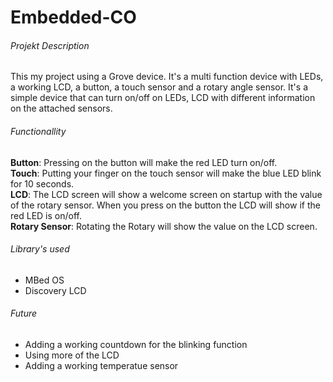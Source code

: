 # Embedded-CO

###### Projekt Description
This my project using a Grove device.
It's a multi function device with LEDs, a working LCD, a button, a touch sensor and a rotary angle sensor. It's a simple device that can turn on/off on LEDs, LCD with different information on the attached sensors.

###### Functionallity
**Button**: Pressing on the button will make the red LED turn on/off.<br />
**Touch**: Putting your finger on the touch sensor will make the blue LED blink for 10 seconds.<br />
**LCD**: The LCD screen will show a welcome screen on startup with the value of the rotary sensor.
When you press on the button the LCD will show if the red LED is on/off.<br />
**Rotary Sensor**: Rotating the Rotary will show the value on the LCD screen.

###### Library's used
- MBed OS
- Discovery LCD

###### Future
- Adding a working countdown for the blinking function
- Using more of the LCD
- Adding a working temperatue sensor


